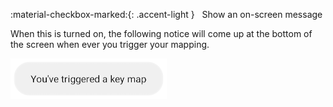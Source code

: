 :material-checkbox-marked:{: .accent-light } &nbsp; Show an on-screen message

When this is turned on, the following notice will come up at the bottom of the screen when ever you trigger your mapping.

![](../../images/ui-toast.png)
